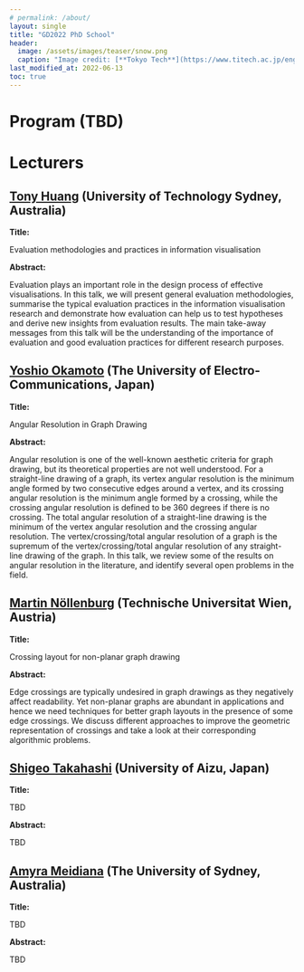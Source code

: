 ```yaml
---
# permalink: /about/
layout: single
title: "GD2022 PhD School"
header:
  image: /assets/images/teaser/snow.png
  caption: "Image credit: [**Tokyo Tech**](https://www.titech.ac.jp/english)"
last_modified_at: 2022-06-13
toc: true
---
```


# Program (TBD)

# Lecturers

## [Tony Huang](https://profiles.uts.edu.au/Weidong.Huang) (University of Technology Sydney, Australia)


<p> <strong> Title: </strong> </p>
<p> Evaluation methodologies and practices in information visualisation </p>
<p> <strong> Abstract: </strong> </p>
<p> Evaluation plays an important role in the design process of effective visualisations. In this talk, we will present general evaluation methodologies, summarise the typical evaluation practices in the information visualisation research and demonstrate how evaluation can help us to test hypotheses and derive new insights from evaluation results. The main take-away messages from this talk will be the understanding of the importance of evaluation and good evaluation practices for different research purposes. </p>


## [Yoshio Okamoto](http://dopal.cs.uec.ac.jp/okamotoy/) (The University of Electro-Communications, Japan)

<p> <strong> Title: </strong> </p>
<p> Angular Resolution in Graph Drawing </p>
<p> <strong> Abstract: </strong> </p>
<p> Angular resolution is one of the well-known aesthetic criteria for graph drawing, but its theoretical properties are not well understood.  For a straight-line drawing of a graph, its vertex angular resolution is the minimum angle formed by two consecutive edges around a vertex, and its crossing angular resolution is the minimum angle formed by a crossing, while the crossing angular resolution is defined to be 360 degrees if there is no crossing.  The total angular resolution of a straight-line drawing is the minimum of the vertex angular resolution and the crossing angular resolution.  The vertex/crossing/total angular resolution of a graph is the supremum of the vertex/crossing/total angular resolution of any straight-line drawing of the graph.  In this talk, we review some of the results on angular resolution in the literature, and identify several open problems in the field. </p>


## [Martin Nöllenburg](https://www.ac.tuwien.ac.at/people/noellenburg/) (Technische Universitat Wien, Austria)

<p> <strong> Title: </strong> </p>
<p> Crossing layout for non-planar graph drawing </p>
<p> <strong> Abstract: </strong> </p>
<p> Edge crossings are typically undesired in graph drawings as they negatively affect readability. Yet non-planar graphs are abundant in applications and hence we need techniques for better graph layouts in the presence of some edge crossings. We discuss different approaches to improve the geometric representation of crossings and take a look at their corresponding algorithmic problems. </p>


## [Shigeo Takahashi](http://web-ext.u-aizu.ac.jp/~shigeo/home.html) (University of Aizu, Japan)

<p> <strong> Title: </strong> </p>
<p> TBD </p>
<p> <strong> Abstract: </strong> </p>
<p> TBD </p>


## [Amyra Meidiana](https://www.researchgate.net/scientific-contributions/Amyra-Meidiana-2123258639) (The University of Sydney, Australia)

<p> <strong> Title: </strong> </p>
<p> TBD </p>
<p> <strong> Abstract: </strong> </p>
<p> TBD </p>

